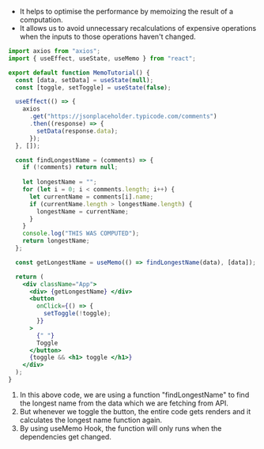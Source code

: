 - It helps to optimise the performance by memoizing the result of a computation. 
- It allows us to avoid unnecessary recalculations of expensive operations when the inputs to those operations haven't changed.
```jsx
import axios from "axios";
import { useEffect, useState, useMemo } from "react";

export default function MemoTutorial() {
  const [data, setData] = useState(null);
  const [toggle, setToggle] = useState(false);

  useEffect(() => {
    axios
      .get("https://jsonplaceholder.typicode.com/comments")
      .then((response) => {
        setData(response.data);
      });
  }, []);

  const findLongestName = (comments) => {
    if (!comments) return null;
    
    let longestName = "";
    for (let i = 0; i < comments.length; i++) {
      let currentName = comments[i].name;
      if (currentName.length > longestName.length) {
        longestName = currentName;
      }
    }
    console.log("THIS WAS COMPUTED");
    return longestName;
  };

  const getLongestName = useMemo(() => findLongestName(data), [data]);

  return (
    <div className="App">
      <div> {getLongestName} </div>
      <button
        onClick={() => {
          setToggle(!toggle);
        }}
      >
        {" "}
        Toggle
      </button>
      {toggle && <h1> toggle </h1>}
    </div>
  );
}
```

1. In this above code, we are using a function "findLongestName" to find the longest name from the data which we are fetching from API.
2. But whenever we toggle the button, the entire code gets renders and it calculates the longest name function again.
3. By using useMemo Hook, the function will only runs when the dependencies get changed.
